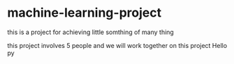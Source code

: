 # machine-learning-project
this is a project for achieving little somthing of many thing

this project involves 5 people and we will work together on this project
Hello py